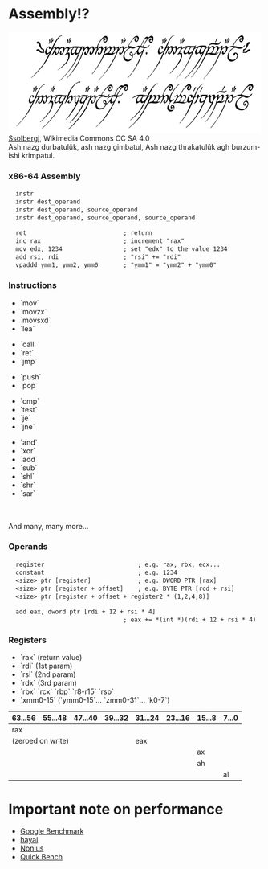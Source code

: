 # Assembly!?
<!-- .element: class="white-bg" -->

<div class="fragment white-bg">
<img src="images/One_Ring_inscription.svg" height="200" class="no-border">
<div class="attribution">
<a href="https://commons.wikimedia.org/wiki/User:Ssolbergj">Ssolbergj</a>, Wikimedia Commons CC SA 4.0
</div>
<aside class="notes">
Ash nazg durbatulûk, ash nazg gimbatul,
Ash nazg thrakatulûk agh burzum-ishi krimpatul.
</aside>


### x86-64 Assembly
<!--- .element: class="white-bg" -->

```x86asm
  instr
  instr dest_operand
  instr dest_operand, source_operand
  instr dest_operand, source_operand, source_operand
```

```x86asm
  ret                           ; return
  inc rax                       ; increment "rax"
  mov edx, 1234                 ; set "edx" to the value 1234 
  add rsi, rdi                  ; "rsi" += "rdi" 
  vpaddd ymm1, ymm2, ymm0       ; "ymm1" = "ymm2" + "ymm0"
```
<!-- .element: class="fragment" -->


### Instructions
<!--- .element: class="white-bg" -->

<div class="w30 white-bg"><ul class="instr fragment highlight-current-red">
<li>`mov`</li>
<li>`movzx`</li>
<li>`movsxd`</li>
<li>`lea`</li>
</ul><ul class="instr fragment highlight-current-red">
<li>`call`</li>
<li>`ret`</li>
<li>`jmp`</li>
</ul></div>

<div class="w30 white-bg"><ul class="instr fragment highlight-current-red">
<li>`push`</li>
<li>`pop`</li>
</ul><ul class="instr fragment highlight-current-red">
<li>`cmp`</li>
<li>`test`</li>
<li>`je`</li>
<li>`jne`</li>
</ul></div>

<div class="w30 white-bg"><ul class="instr fragment highlight-current-red">
<li>`and`</li>
<li>`xor`</li>
<li>`add`</li>
<li>`sub`</li>
<li>`shl`</li>
<li>`shr`</li>
<li>`sar`</li>
</ul></div>

<div><br><br></div>

<div class="fragment white-bg">
And many, many more...
</div>


### Operands
<!--- .element: class="white-bg" -->

```x86asm
  register                          ; e.g. rax, rbx, ecx...
  constant                          ; e.g. 1234
  <size> ptr [register]             ; e.g. DWORD PTR [rax]
  <size> ptr [register + offset]    ; e.g. BYTE PTR [rcd + rsi]
  <size> ptr [register + offset + register2 * (1,2,4,8)]
```

```x86asm
  add eax, dword ptr [rdi + 12 + rsi * 4] 
                                ; eax += *(int *)(rdi + 12 + rsi * 4)
```
<!-- .element: class="fragment" -->


### Registers
<!--- .element: class="white-bg" -->

<div class="white-bg">
<ul>
<li>`rax` (return value)</li> 
<li>`rdi` (1st param)</li> 
<li>`rsi` (2nd param)</li> 
<li>`rdx` (3rd param)</li>
<li>`rbx` `rcx` `rbp` `r8-r15` `rsp`</li>
<li>`xmm0-15` (`ymm0-15`... `zmm0-31`... `k0-7`)</li>
</ul></div>


<table class="registers white-bg">
    <thead>
    <tr>
        <th>63...56</th>
        <th>55...48</th>
        <th>47...40</th>
        <th>39...32</th>
        <th>31...24</th>
        <th>23...16</th>
        <th>15...8</th>
        <th>7...0</th>
    </tr>
    </thead>
    <tbody>
    <tr>
        <td colspan="8" class="register rax">rax</td>
    </tr>
    <tr>
        <td colspan="4" class="regnote">(zeroed on write)</td>
        <td colspan="4" class="register eax">eax</td>
    </tr>
    <tr>
        <td colspan="6"></td>
        <td colspan="2" class="register ax">ax</td>
    </tr>
    <tr>
        <td colspan="6"></td>
        <td colspan="1" class="register ah">ah</td>
        <td colspan="1"></td>
    </tr>
    <tr>
        <td colspan="7"></td>
        <td colspan="1" class="register al">al</td>
    </tr>
    </tbody>
</table>


<!-- .slide: data-background="./images/bg/weave.jpg" -->
# Important note on performance
<!-- .element: class="white-bg" -->

<div class="fragment white-bg">
<ul>
<li><a href="https://github.com/google/benchmark">Google Benchmark</a></li>
<li><a href="https://github.com/nickbruun/hayai">hayai</a></li>
<li><a href="https://github.com/rmartinho/nonius">Nonius</a></li>
<li><a href="http://quick-bench.com/">Quick Bench</a></li>
</ul>
</div>